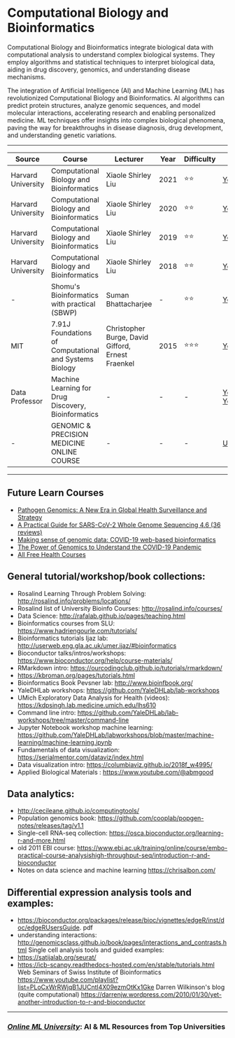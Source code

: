 # **Computational Biology and Bioinformatics**
Computational Biology and Bioinformatics integrate biological data with computational analysis to understand complex biological systems. They employ algorithms and statistical techniques to interpret biological data, aiding in drug discovery, genomics, and understanding disease mechanisms. 

The integration of Artificial Intelligence (AI) and Machine Learning (ML) has revolutionized Computational Biology and Bioinformatics. AI algorithms can predict protein structures, analyze genomic sequences, and model molecular interactions, accelerating research and enabling personalized medicine. ML techniques offer insights into complex biological phenomena, paving the way for breakthroughs in disease diagnosis, drug development, and understanding genetic variations.

---


| Source | Course | Lecturer  | Year  | Difficulty | URL |
| --- | --- | --- | --- | --- | --- |
| Harvard University	|Computational Biology and Bioinformatics|	Xiaole Shirley Liu| 2021 |⭐⭐ | [Youtube](https://www.youtube.com/watch?v=LvtPXZHNoCc&list=PLeB-Dlq-v6taAXK6ZCGfqImrNWJzFt3p3&pp=iAQB) | 
| Harvard University	|Computational Biology and Bioinformatics|	Xiaole Shirley Liu| 2020 |⭐⭐ | [Youtube](https://www.youtube.com/playlist?list=PLeB-Dlq-v6tY3QLdQBA7rwb4a7fK9mLpv) | 
| Harvard University	|Computational Biology and Bioinformatics|	Xiaole Shirley Liu| 2019 |⭐⭐ | [Youtube](https://www.youtube.com/playlist?list=PLeB-Dlq-v6tYpj36X7bHwGdO19bjRKHhC) | 
| Harvard University	|Computational Biology and Bioinformatics|	Xiaole Shirley Liu| 2018 |⭐⭐ | [Youtube](https://www.youtube.com/playlist?list=PLeB-Dlq-v6tbOH7zeljbIRpJvZW9vR7TA) | 
| -	|Shomu's Bioinformatics with practical (SBWP)|	Suman Bhattacharjee| - |⭐⭐ | [Youtube](https://www.youtube.com/playlist?list=PLb0WW0k29aHrF8aZzK17ORTesZsd-lING) | 
| MIT | 7.91J Foundations of Computational and Systems Biology|	Christopher Burge, David Gifford, Ernest Fraenkel| 2015 |⭐⭐⭐ | [Youtube](https://www.youtube.com/playlist?list=PLUl4u3cNGP63uK-oWiLgO7LLJV6ZCWXac) | 
| Data Professor |  Machine Learning for Drug Discovery, Bioinformatics | - |- | -| [Youtube](https://www.youtube.com/playlist?list=PLtqF5YXg7GLlUX95uiDdKOEJGrWPVJIhL) [Youtube](https://www.youtube.com/playlist?list=PLtqF5YXg7GLlQJUv9XJ3RWdd5VYGwBHrP) | 
| - | GENOMIC & PRECISION MEDICINE ONLINE COURSE  | - |- | -| [URL](https://humangenetics.ucsf.edu/courses-workshops#Course-Content--Genomic-amp-Precision-Medicine) | 
---

## Future Learn Courses
- [Pathogen Genomics: A New Era in Global Health Surveillance and Strategy](https://www.futurelearn.com/courses/pathogen-genomics-a-new-era-in-global-health-surveillance-and-strategy)
- [A Practical Guide for SARS-CoV-2 Whole Genome Sequencing
4.6 (36 reviews)](https://www.futurelearn.com/courses/a-practical-guide-for-sars-cov-2-whole-genome-sequencing)
- [Making sense of genomic data: COVID-19 web-based bioinformatics](https://www.futurelearn.com/courses/making-sense-of-genomic-data-covid-19-web-based-bioinformatics)
- [The Power of Genomics to Understand the COVID-19 Pandemic](https://www.futurelearn.com/courses/genomics-covid-19)
- [All Free Health Courses](https://www.futurelearn.com/courses?filter_category=13&filter_course_type=sponsored&filter_availability=started&page=1#courses-grid-start)



## General tutorial/workshop/book collections:
- Rosalind Learning Through Problem Solving: http://rosalind.info/problems/locations/
- Rosalind list of University Bioinfo Courses: http://rosalind.info/courses/
- Data Science: http://rafalab.github.io/pages/teaching.html
- Bioinformatics courses from SLU: https://www.hadriengourle.com/tutorials/
- Bioinformatics tutorials Ijaz lab: http://userweb.eng.gla.ac.uk/umer.ijaz/#bioinformatics
- Bioconductor talks/intros/workshops: https://www.bioconductor.org/help/course-materials/
- RMarkdown intro: https://ourcodingclub.github.io/tutorials/rmarkdown/
- https://kbroman.org/pages/tutorials.html
- Bioinformatics Book Pevsner lab: http://www.bioinfbook.org/
- YaleDHLab workshops: https://github.com/YaleDHLab/lab-workshops
- UMich Exploratory Data Analysis for Health (videos): https://kdpsingh.lab.medicine.umich.edu/lhs610
- Command line intro: https://github.com/YaleDHLab/lab-workshops/tree/master/command-line
- Jupyter Notebook workshop machine learning: https://github.com/YaleDHLab/labworkshops/blob/master/machine-learning/machine-learning.ipynb
- Fundamentals of data visualization: https://serialmentor.com/dataviz/index.html
- Data visualization intro: https://columbiaviz.github.io/2018f_w4995/
- Applied Biological Materials : https://www.youtube.com/@abmgood

## Data analytics:
- http://cecileane.github.io/computingtools/
- Population genomics book: https://github.com/cooplab/popgen-notes/releases/tag/v1.1
- Single-cell RNA-seq collection: https://osca.bioconductor.org/learning-r-and-more.html
- old 2011 EBI course: https://www.ebi.ac.uk/training/online/course/embo-practical-course-analysishigh-throughput-seq/introduction-r-and-bioconductor
- Notes on data science and machine learning https://chrisalbon.com/

## Differential expression analysis tools and examples:
- https://bioconductor.org/packages/release/bioc/vignettes/edgeR/inst/doc/edgeRUsersGuide.
pdf
- understanding interactions:
http://genomicsclass.github.io/book/pages/interactions_and_contrasts.html
Single cell analysis tools and guided examples:
- https://satijalab.org/seurat/
- https://icb-scanpy.readthedocs-hosted.com/en/stable/tutorials.html
Web Seminars of Swiss Institute of Bioinformatics
https://www.youtube.com/playlist?list=PLoCxWrRWjqB1JUCntl4X09ezmOtKx1Gke
Darren Wilkinson's blog (quite computational)
https://darrenjw.wordpress.com/2010/01/30/yet-another-introduction-to-r-and-bioconductor
--- 
### [***Online ML University***]((https://github.com/azminewasi/online-ml-university/)): **AI & ML Resources from Top Universities**